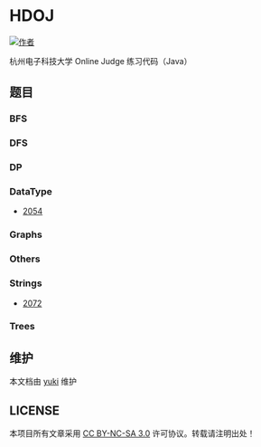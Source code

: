 # HDOJ

[![作者](https://img.shields.io/badge/%E4%BD%9C%E8%80%85-KyonHuang-7AD6FD.svg)](http://kyonhuang.top)

杭州电子科技大学 Online Judge 练习代码（Java）

## 题目


### BFS


### DFS


### DP


### DataType

* [2054](https://github.com/bighuang624/HDOJ/blob/master/DataType/2054.md)

### Graphs


### Others


### Strings

* [2072](https://github.com/bighuang624/HDOJ/blob/master/Strings/2072.md)

### Trees


## 维护

本文档由 [yuki](https://github.com/bighuang624/yuki) 维护

## LICENSE

本项目所有文章采用 [CC BY-NC-SA 3.0](https://creativecommons.org/licenses/by-nc-sa/3.0/) 许可协议。转载请注明出处！ 

